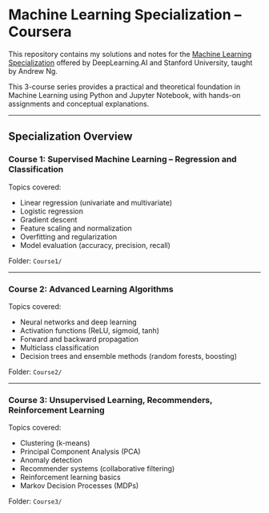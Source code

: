 # Machine Learning Specialization – Coursera 

This repository contains my solutions and notes for the [Machine Learning Specialization](https://www.coursera.org/specializations/machine-learning-introduction) offered by DeepLearning.AI and Stanford University, taught by Andrew Ng.

This 3-course series provides a practical and theoretical foundation in Machine Learning using Python and Jupyter Notebook, with hands-on assignments and conceptual explanations.

---

## Specialization Overview

### Course 1: Supervised Machine Learning – Regression and Classification
Topics covered:
- Linear regression (univariate and multivariate)
- Logistic regression
- Gradient descent
- Feature scaling and normalization
- Overfitting and regularization
- Model evaluation (accuracy, precision, recall)

Folder: `Course1/`

---

### Course 2: Advanced Learning Algorithms
Topics covered:
- Neural networks and deep learning
- Activation functions (ReLU, sigmoid, tanh)
- Forward and backward propagation
- Multiclass classification
- Decision trees and ensemble methods (random forests, boosting)

Folder: `Course2/`

---

### Course 3: Unsupervised Learning, Recommenders, Reinforcement Learning
Topics covered:
- Clustering (k-means)
- Principal Component Analysis (PCA)
- Anomaly detection
- Recommender systems (collaborative filtering)
- Reinforcement learning basics
- Markov Decision Processes (MDPs)

Folder: `Course3/`
